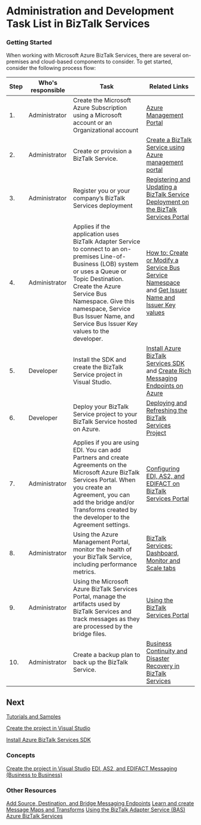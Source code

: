 # Administration and Development Task List in BizTalk Services  

### Getting Started
When working with Microsoft Azure BizTalk Services, there are several on-premises and cloud-based components to consider. To get started, consider the following process flow:  

|Step|Who's responsible|Task|Related Links|
|----|----|----|----|
1.|Administrator|Create the Microsoft Azure Subscription using a Microsoft account or an Organizational account|[Azure Management Portal](http://go.microsoft.com/fwlink/p/?LinkID=213885)|
|2.|Administrator|Create or provision a BizTalk Service.|[Create a BizTalk Service using Azure management portal](http://go.microsoft.com/fwlink/p/?LinkID=302280)|
|3.|Administrator|Register you or your company’s BizTalk Services deployment|[Registering and Updating a BizTalk Service Deployment on the BizTalk Services Portal](https://msdn.microsoft.com/en-us/library/azure/hh689837.aspx)|
|4.|Administrator|Applies if the application uses BizTalk Adapter Service to connect to an on-premises Line-of-Business (LOB) system or uses a Queue or Topic Destination.  Create the Azure Service Bus Namespace. Give this namespace, Service Bus Issuer Name, and Service Bus Issuer Key values to the developer.|[How to: Create or Modify a Service Bus Service Namespace]() and [Get Issuer Name and Issuer Key values]()|
|5.|Developer|Install the SDK and create the BizTalk Service project in Visual Studio.|[Install Azure BizTalk Services SDK]() and [Create Rich Messaging Endpoints on Azure]()|
|6.|Developer|Deploy your BizTalk Service project to your BizTalk Service hosted on Azure.|[Deploying and Refreshing the BizTalk Services Project](https://msdn.microsoft.com/en-us/library/azure/hh689881.aspx)|
|7.|Administrator|Applies if you are using EDI.  You can add Partners and create Agreements on the Microsoft Azure BizTalk Services Portal. When you create an Agreement, you can add the bridge and/or Transforms created by the developer to the Agreement settings.|[Configuring EDI, AS2, and EDIFACT on BizTalk Services Portal](https://msdn.microsoft.com/en-us/library/azure/hh689853.aspx)|
|8.|Administrator|Using the Azure Management Portal, monitor the health of your BizTalk Service, including performance metrics.|[BizTalk Services: Dashboard, Monitor and Scale tabs](http://go.microsoft.com/fwlink/p/?LinkID=302281)|
|9.|Administrator|Using the Microsoft Azure BizTalk Services Portal, manage the artifacts used by BizTalk Services and track messages as they are processed by the bridge files.|[Using the BizTalk Services Portal](https://msdn.microsoft.com/en-us/library/azure/dn874043.aspx)|
|10.|Administrator|Create a backup plan to back up the BizTalk Service.|[Business Continuity and Disaster Recovery in BizTalk Services](https://msdn.microsoft.com/en-us/library/azure/dn509557.aspx) |  
## Next
[Tutorials and Samples](https://msdn.microsoft.com/en-us/library/azure/hh689895.aspx)

[Create the project in Visual Studio](https://msdn.microsoft.com/en-us/library/azure/hh689811.aspx)

[Install Azure BizTalk Services SDK](https://msdn.microsoft.com/en-us/library/azure/hh689760.aspx)

### Concepts
[Create the project in Visual Studio](https://msdn.microsoft.com/en-us/library/azure/hh689811.aspx)
[EDI, AS2, and EDIFACT Messaging (Business to Business)](https://msdn.microsoft.com/en-us/library/azure/hh689898.aspx)  
### Other Resources  
[Add Source, Destination, and Bridge Messaging Endpoints](https://msdn.microsoft.com/en-us/library/azure/hh689877.aspx)
[Learn and create Message Maps and Transforms](https://msdn.microsoft.com/en-us/library/azure/hh689905.aspx)
[Using the BizTalk Adapter Service (BAS)](https://msdn.microsoft.com/en-us/library/azure/hh689889.aspx)
[Azure BizTalk Services](http://go.microsoft.com/fwlink/p/?LinkID=303664)
